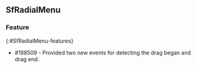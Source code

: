 ## SfRadialMenu

### Feature
{:#SfRadialMenu-features}

* \#198509 - Provided two new events for detecting the drag began and drag end.

